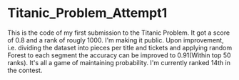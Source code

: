 # Titanic_Problem_Attempt1
This is the code of my first submission to the Titanic Problem. It got a score of 0.8 and a rank of rougly 1000. I'm making it public. Upon improvement, i.e. dividing the dataset into pieces per title and tickets and applying random Forest to each segment the accuracy can be improved to 0.91(Within top 50 ranks). It's all a game of maintaining probability. I'm currently ranked 14th in the contest.
